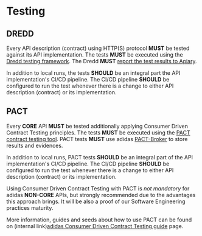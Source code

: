 # Testing

## DREDD

Every API description \(contract\) using HTTP\(S\) protocol **MUST** be tested against its API implementation. The tests **MUST** be executed using the [Dredd testing framework](https://github.com/apiaryio/dredd). The Dredd **MUST** [report the test results to Apiary](https://help.apiary.io/tools/automated-testing/testing-reporter/).

In addition to local runs, the tests **SHOULD** be an integral part the API implementation's CI/CD pipeline. The CI/CD pipeline **SHOULD** be configured to run the test whenever there is a change to either API description \(contract\) or its implementation.

## PACT

Every **CORE** API **MUST** be tested additionally applying Consumer Driven Contract Testing principles. The tests **MUST** be executed using the [PACT contract testing tool](https://docs.pact.io/). PACT tests **MUST** use adidas [PACT-Broker](http://pact.ati.adidas.com/) to store results and evidences.

In addition to local runs, PACT tests **SHOULD** be an integral part of the API implementation's CI/CD pipeline. The CI/CD pipeline **SHOULD** be configured to run the test whenever there is a change to either API description \(contract\) or its implementation.

Using Consumer Driven Contract Testing with PACT is _not mandatory_ for adidas **NON-CORE** APIs, but strongly recommended due to the advantages this approach brings. It will be also a proof of our Software Engineering practices maturity.

More information, guides and seeds about how to use PACT can be found on \(internal link\)[adidas Consumer Driven Contract Testing guide](https://tools.adidas-group.com/confluence/display/DSBP/adidas+Consumer+Driven+Contract+Testing+guide) page.

